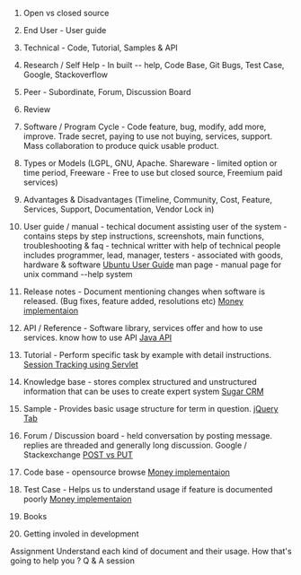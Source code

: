 1. Open vs closed source
2. End User - User guide
3. Technical - Code, Tutorial, Samples & API
4. Research / Self Help - In built -- help, Code Base, Git Bugs, Test Case, Google, Stackoverflow
5. Peer - Subordinate, Forum, Discussion Board
6. Review


1. Software / Program Cycle - Code feature, bug, modify, add more, improve. Trade secret, paying to use not buying, 
services, support. Mass collaboration to produce quick usable product.

2. Types or Models (LGPL, GNU, Apache. Shareware - limited option or time period, 
                          Freeware - Free to use but closed source, Freemium paid services)
3. Advantages & Disadvantages (Timeline, Community, Cost, Feature, Services, Support, Documentation, Vendor Lock in)

4. User guide / manual - techical document assisting user of the system - contains steps by step instructions, screenshots, main functions, troubleshooting & faq - technical writter with help of technical people includes programmer, lead, manager, testers - associated with goods, hardware & software [Ubuntu User Guide](https://help.ubuntu.com/stable/ubuntu-help/)
man page - manual page for unix command
--help system

5. Release notes - Document mentioning changes when software is released. (Bug fixes, feature added, resolutions etc) [Money implementaion](https://github.com/JodaOrg/joda-money)

6. API / Reference - Software library, services offer and how to use services. know how to use API [Java API](https://docs.oracle.com/javase/8/docs/api/index.html)

7. Tutorial - Perform specific task by example with detail instructions. [Session Tracking using Servlet](http://www.studytonight.com/servlet/httpsession.php)

8. Knowledge base - stores complex structured and unstructured information that can be uses to create expert system [Sugar CRM](http://support.sugarcrm.com/Knowledge_Base/)

10. Sample - Provides basic usage structure for term in question. [jQuery Tab](https://jqueryui.com/tabs/)

11. Forum / Discussion board - held conversation by posting message. replies are threaded and generally long discussion. Google / Stackexchange [POST vs PUT](http://stackoverflow.com/questions/630453/put-vs-post-in-rest?rq=1)

12. Code base - opensource browse [Money implementaion](https://github.com/JodaOrg/joda-money)

13. Test Case - Helps us to understand usage if feature is documented poorly [Money implementaion](https://github.com/JodaOrg/joda-money)

14. Books 

15. Getting involed in development

Assignment 
Understand each kind of document and their usage. How that's going to help you ?
Q & A session
